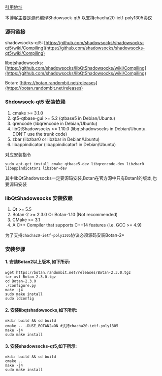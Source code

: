 [引用地址](https://www.shangyexin.com/2018/04/20/shadowsocks-qt5/)

本博客主要是源码编译Shdowsock-qt5 以支持chacha20-ietf-poly1305协议

### 源码链接

shadowsocks-qt5: [https://github.com/shadowsocks/shadowsocks-qt5/wiki/Compiling](https://github.com/shadowsocks/shadowsocks-qt5/wiki/Compiling)

libqtshadowsocks:[https://github.com/shadowsocks/libQtShadowsocks/wiki/Compiling](https://github.com/shadowsocks/libQtShadowsocks/wiki/Compiling)

Botan: [https://botan.randombit.net/releases](https://botan.randombit.net/releases)




### Shdowsock-qt5 安装依赖 ###
1. cmake >= 3.1.0
2. qt5-qtbase-gui >= 5.2 (qtbase5 in Debian/Ubuntu)
3. qrencode (libqrencode in Debian/Ubuntu)
4. libQtShadowsocks >= 1.10.0 (libqtshadowsocks in Debian/Ubuntu. DON'T use the trunk code)
5. zbar (libzbar0 or libzbar in Debian/Ubuntu)
6. libappindicator (libappindicator1 in Debian/Ubuntu)

对应安装指令
```shell
sudo apt-get install cmake qtbase5-dev libqrencode-dev libzbar0 libappindicator1 libzbar-dev
```

其中libQtShadowsocks一定要源码安装,Botan在官方源中只有Botan1的版本,也要源码安装



### libQtShadowsocks 安装依赖


1. Qt >= 5.5
2. Botan-2 >= 2.3.0  Or Botan-1.10 (Not recommended)
3. CMake >= 3.1
4. A C++ Compiler that supports C++14 features (i.e. GCC >= 4.9)

为了支持`chacha20-ietf-poly1305`协议必须源码安装Botan-2*




### 安装步骤

#### 1.  安装Botan2以上版本,如下所示:

```shell
wget https://botan.randombit.net/releases/Botan-2.3.0.tgz
tar xvf Botan-2.3.0.tgz
cd Botan-2.3.0
./configure.py
make -j4
sudo make install
sudo ldconfig
```
#### 2. 安装libqtshadowsocks,如下所示:

   ```shell
mkdir build && cd build
cmake .. -DUSE_BOTAN2=ON #支持chacha20-ietf-poly1305
make -j4
sudo make install
   ```
#### 3. 安装shadowsocks-qt5,如下所示:

```shell
mkdir build && cd build
cmake .. 
make -j4
sudo make install
```





   